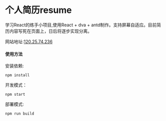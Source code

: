 # 个人简历resume

学习React的练手小项目,使用React + dva + antd制作。支持屏幕自适应。目前简历内容写死在页面上，日后将逐步实现分离。

网站地址:[120.25.74.236](http://120.25.74.236)

#### 使用方法

安装依赖:

`npm install`

开发模式：

`npm start`

部署模式:

`npm run build`
